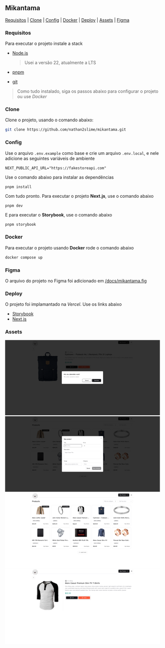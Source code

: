 ## Mikantama

[Requisitos](#requisitos) | [Clone](#clone) | [Config](#config) | [Docker](#docker) | [Deploy](#deploy) | [Assets](#assets) | [Figma](#figma)

### Requisitos

Para executar o projeto instale a stack 

- [Node.js](https://nodejs.org/)

  > Usei a versão 22, atualmente a LTS

- [pnpm](https://pnpm.io/installation)
- [git](https://git-scm.com/)

> Como tudo instalado, siga os passos abaixo para configurar o projeto ou use _Docker_

### Clone

Clone o projeto, usando o comando abaixo:
```bash
git clone https://github.com/nathan2slime/mikantama.git
```

### Config

Use o arquivo `.env.example` como base e crie um arquivo `.env.local`, e nele adicione as seguintes variáveis de ambiente

```env
NEXT_PUBLIC_API_URL="https://fakestoreapi.com"
```

Use o comando abaixo para instalar as dependências
```
pnpm install
```

Com tudo pronto. Para executar o projeto **Next.js**, use o comando abaixo
```
pnpm dev
```
E para executar o **Storybook**, use o comando abaixo
```bash
pnpm storybook
```

### Docker
Para executar o projeto usando **Docker** rode o comando abaixo

```bash
docker compose up
```

### Figma
O arquivo do projeto no Figma foi adicionado em [/docs/mikantama.fig](https://github.com/nathan2slime/mikantama/blob/master/docs/mikantama.fig)

### Deploy

O projeto foi implamantado na _Vercel_. Use os links abaixo

- [Storybook](https://mikantama-story.vercel.app/)
- [Next.js](https://mikantama.vercel.app/)

### Assets

![](https://github.com/nathan2slime/mikantama/blob/master/docs/assets/delete-product.png?raw=true)
![](https://github.com/nathan2slime/mikantama/blob/master/docs/assets/new-product.png?raw=true)
![](https://github.com/nathan2slime/mikantama/blob/master/docs/assets/home.png?raw=true)
![](https://github.com/nathan2slime/mikantama/blob/master/docs/assets/product.png?raw=true)
